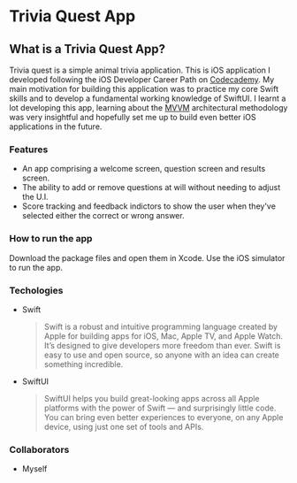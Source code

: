 # Trivia Quest App

## What is a Trivia Quest App?

Trivia quest is a simple animal trivia application. This is iOS application I developed following the iOS Developer Career Path on [Codecademy](https://www.codecademy.com/).  My main motivation for building this application was to practice my core Swift skills and to develop a fundamental working knowledge of SwiftUI.  I learnt a lot developing this app, learning about the [MVVM](https://en.wikipedia.org/wiki/Model–view–viewmodel) architectural methodology was very insightful and hopefully set me up to build even better iOS applications in the future.

### Features
- An app comprising a welcome screen, question screen and results screen.
- The ability to add or remove questions at will without needing to adjust the U.I.
- Score tracking and feedback indictors to show the user when they've selected either the correct or wrong answer.

### How to run the app

Download the package files and open them in Xcode.  Use the iOS simulator to run the app.

### Techologies
- Swift
    > Swift is a robust and intuitive programming language created by Apple for building apps for iOS, Mac, Apple TV, and Apple Watch. It’s designed to give developers more freedom than ever. Swift is easy to use and open source, so anyone with an idea can create something incredible.
- SwiftUI
    > SwiftUI helps you build great-looking apps across all Apple platforms with the power of Swift — and surprisingly little code. You can bring even better experiences to everyone, on any Apple device, using just one set of tools and APIs.

### Collaborators
- Myself